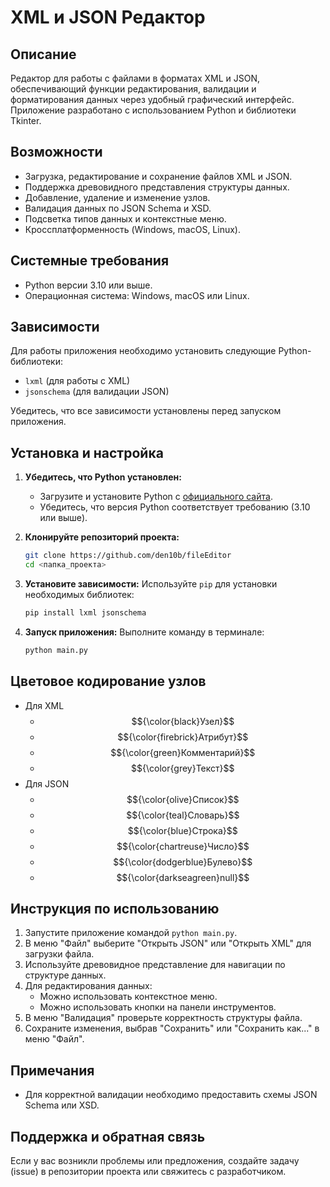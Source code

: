 # XML и JSON Редактор

## Описание
Редактор для работы с файлами в форматах XML и JSON, обеспечивающий функции редактирования, валидации и форматирования данных через удобный графический интерфейс. Приложение разработано с использованием Python и библиотеки Tkinter.

## Возможности
- Загрузка, редактирование и сохранение файлов XML и JSON.
- Поддержка древовидного представления структуры данных.
- Добавление, удаление и изменение узлов.
- Валидация данных по JSON Schema и XSD.
- Подсветка типов данных и контекстные меню.
- Кроссплатформенность (Windows, macOS, Linux).

## Системные требования
- Python версии 3.10 или выше.
- Операционная система: Windows, macOS или Linux.

## Зависимости
Для работы приложения необходимо установить следующие Python-библиотеки:

- `lxml` (для работы с XML)
- `jsonschema` (для валидации JSON)

Убедитесь, что все зависимости установлены перед запуском приложения.

## Установка и настройка

1. **Убедитесь, что Python установлен:**
   - Загрузите и установите Python с [официального сайта](https://www.python.org/downloads/).
   - Убедитесь, что версия Python соответствует требованию (3.10 или выше).

2. **Клонируйте репозиторий проекта:**
   ```bash
   git clone https://github.com/den10b/fileEditor
   cd <папка_проекта>
   ```

3. **Установите зависимости:**
   Используйте `pip` для установки необходимых библиотек:
   ```bash
   pip install lxml jsonschema
   ```

4. **Запуск приложения:**
   Выполните команду в терминале:
   ```bash
   python main.py
   ```
   
## Цветовое кодирование узлов
   - Для XML
     - $${\color{black}Узел}$$
     - $${\color{firebrick}Атрибут}$$
     - $${\color{green}Комментарий}$$
     - $${\color{grey}Текст}$$
   - Для JSON
     - $${\color{olive}Список}$$
     - $${\color{teal}Словарь}$$
     - $${\color{blue}Строка}$$
     - $${\color{chartreuse}Число}$$
     - $${\color{dodgerblue}Булево}$$
     - $${\color{darkseagreen}null}$$


## Инструкция по использованию

1. Запустите приложение командой `python main.py`.
2. В меню "Файл" выберите "Открыть JSON" или "Открыть XML" для загрузки файла.
3. Используйте древовидное представление для навигации по структуре данных.
4. Для редактирования данных:
   - Можно использовать контекстное меню.
   - Можно использовать кнопки на панели инструментов.
5. В меню "Валидация" проверьте корректность структуры файла.
6. Сохраните изменения, выбрав "Сохранить" или "Сохранить как..." в меню "Файл".

## Примечания

- Для корректной валидации необходимо предоставить схемы JSON Schema или XSD.

## Поддержка и обратная связь
Если у вас возникли проблемы или предложения, создайте задачу (issue) в репозитории проекта или свяжитесь с разработчиком.
